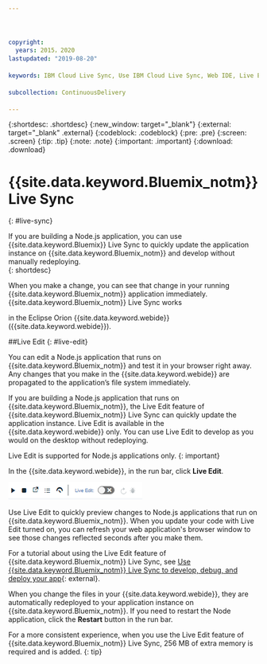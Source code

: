```yaml
---



copyright:
  years: 2015，2020
lastupdated: "2019-08-20"

keywords: IBM Cloud Live Sync, Use IBM Cloud Live Sync, Web IDE, Live Edit

subcollection: ContinuousDelivery

---
```


{:shortdesc: .shortdesc}
{:new_window: target="_blank"}
{:external: target="_blank" .external}
{:codeblock: .codeblock}
{:pre: .pre}
{:screen: .screen}
{:tip: .tip}
{:note: .note}
{:important: .important}
{:download: .download}

# {{site.data.keyword.Bluemix_notm}} Live Sync
{: #live-sync}

If you are building a Node.js application, you can use {{site.data.keyword.Bluemix}} Live Sync to quickly update the application instance on {{site.data.keyword.Bluemix_notm}} and develop without manually redeploying.   
{: shortdesc}

When you make a change, you can see that change in your running {{site.data.keyword.Bluemix_notm}} application immediately. {{site.data.keyword.Bluemix_notm}} Live Sync works
<!--from both the command line and -->
in the Eclipse Orion {{site.data.keyword.webide}} ({{site.data.keyword.webide}}). 

##Live Edit
{: #live-edit}

You can edit a Node.js application that runs on {{site.data.keyword.Bluemix_notm}} and test it in your browser right away. Any changes that you make in the {{site.data.keyword.webide}} are propagated to the application’s file system immediately.

If you are building a Node.js application that runs on {{site.data.keyword.Bluemix_notm}}, the Live Edit feature of {{site.data.keyword.Bluemix_notm}} Live Sync can quickly update the application instance. Live Edit is available in the {{site.data.keyword.webide}} only. You can use Live Edit to develop as you would on the desktop without redeploying.

Live Edit is supported for Node.js applications only.
{: important}

In the {{site.data.keyword.webide}}, in the run bar, click **Live Edit**.

![Image of Run bar with live edit](images/cloud-live-sync-light.png)

Use Live Edit to quickly preview changes to Node.js applications that run on {{site.data.keyword.Bluemix_notm}}. When you update your code with Live Edit turned on, you can refresh your web application's browser window to see those changes reflected seconds after you make them.

For a tutorial about using the Live Edit feature of {{site.data.keyword.Bluemix_notm}} Live Sync, see [Use {{site.data.keyword.Bluemix_notm}} Live Sync to develop, debug, and deploy your app](https://www.ibm.com/cloud/garage/tutorials/use-live-sync-to-develop-debug-and-deploy-your-app){: external}.

When you change the files in your {{site.data.keyword.webide}}, they are automatically redeployed to your application instance on {{site.data.keyword.Bluemix_notm}}. If you need to restart the Node application, click the **Restart** button in the run bar.

For a more consistent experience, when you use the Live Edit feature of {{site.data.keyword.Bluemix_notm}} Live Sync, 256 MB of extra memory is required and is added.
{: tip}
